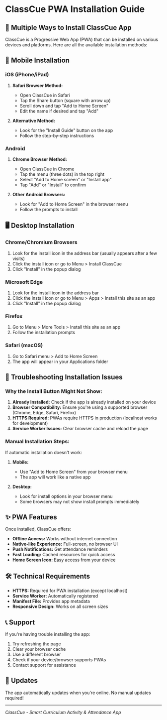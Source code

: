# ClassCue PWA Installation Guide

## 🚀 Multiple Ways to Install ClassCue App

ClassCue is a Progressive Web App (PWA) that can be installed on various devices and platforms. Here are all the available installation methods:

## 📱 Mobile Installation

### iOS (iPhone/iPad)
1. **Safari Browser Method:**
   - Open ClassCue in Safari
   - Tap the Share button (square with arrow up)
   - Scroll down and tap "Add to Home Screen"
   - Edit the name if desired and tap "Add"

2. **Alternative Method:**
   - Look for the "Install Guide" button on the app
   - Follow the step-by-step instructions

### Android
1. **Chrome Browser Method:**
   - Open ClassCue in Chrome
   - Tap the menu (three dots) in the top right
   - Select "Add to Home screen" or "Install app"
   - Tap "Add" or "Install" to confirm

2. **Other Android Browsers:**
   - Look for "Add to Home Screen" in the browser menu
   - Follow the prompts to install

## 🖥️ Desktop Installation

### Chrome/Chromium Browsers
1. Look for the install icon in the address bar (usually appears after a few visits)
2. Click the install icon or go to Menu > Install ClassCue
3. Click "Install" in the popup dialog

### Microsoft Edge
1. Look for the install icon in the address bar
2. Click the install icon or go to Menu > Apps > Install this site as an app
3. Click "Install" in the popup dialog

### Firefox
1. Go to Menu > More Tools > Install this site as an app
2. Follow the installation prompts

### Safari (macOS)
1. Go to Safari menu > Add to Home Screen
2. The app will appear in your Applications folder

## 🔧 Troubleshooting Installation Issues

### Why the Install Button Might Not Show:
1. **Already Installed:** Check if the app is already installed on your device
2. **Browser Compatibility:** Ensure you're using a supported browser (Chrome, Edge, Safari, Firefox)
3. **HTTPS Required:** PWAs require HTTPS in production (localhost works for development)
4. **Service Worker Issues:** Clear browser cache and reload the page

### Manual Installation Steps:
If automatic installation doesn't work:

1. **Mobile:**
   - Use "Add to Home Screen" from your browser menu
   - The app will work like a native app

2. **Desktop:**
   - Look for install options in your browser menu
   - Some browsers may not show install prompts immediately

## ✨ PWA Features

Once installed, ClassCue offers:
- **Offline Access:** Works without internet connection
- **Native-like Experience:** Full-screen, no browser UI
- **Push Notifications:** Get attendance reminders
- **Fast Loading:** Cached resources for quick access
- **Home Screen Icon:** Easy access from your device

## 🛠️ Technical Requirements

- **HTTPS:** Required for PWA installation (except localhost)
- **Service Worker:** Automatically registered
- **Manifest File:** Provides app metadata
- **Responsive Design:** Works on all screen sizes

## 📞 Support

If you're having trouble installing the app:
1. Try refreshing the page
2. Clear your browser cache
3. Use a different browser
4. Check if your device/browser supports PWAs
5. Contact support for assistance

## 🔄 Updates

The app automatically updates when you're online. No manual updates required!

---

*ClassCue - Smart Curriculum Activity & Attendance App*
